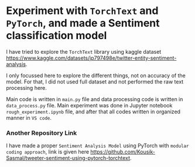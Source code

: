 # Experiment with `TorchText` and `PyTorch`, and made a Sentiment classification model

I have tried to explore the `TorchText` library using kaggle dataset https://www.kaggle.com/datasets/jp797498e/twitter-entity-sentiment-analysis.

I only focussed here to explore the different things, not on accuracy of the model. For that, I did not used full dataset and not performed the raw text processing here.

Main code is written in `main.py` file and data processing code is written in `data_process.py` file. Main experiment was done in Jupyter notebook `rough_experiment.ipynb` file, and after that all codes written in organized manner in `VS code`.  

### Another Repository Link
I have made a proper `Sentiment Analysis Model` using PyTorch with `modular coding approach`, link is given here https://github.com/Kousik-Sasmal/tweeter-sentiment-using-pytorch-torchtext.
